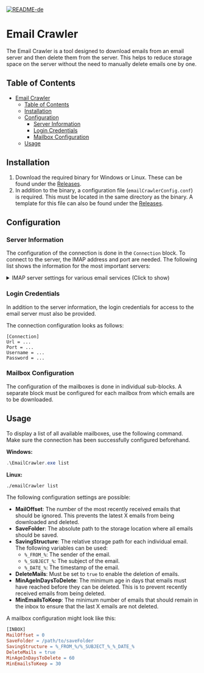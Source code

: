 [![README-de](https://img.shields.io/badge/README-Deutsch-red)](README.de.md)


# Email Crawler

The Email Crawler is a tool designed to download emails from an email server and then delete them from the server. This helps to reduce storage space on the server without the need to manually delete emails one by one.

## Table of Contents

- [Email Crawler](#email-crawler)
  - [Table of Contents](#table-of-contents)
  - [Installation](#installation)
  - [Configuration](#configuration)
    - [Server Information](#server-information)
    - [Login Credentials](#login-credentials)
    - [Mailbox Configuration](#mailbox-configuration)
  - [Usage](#usage)

## Installation

1. Download the required binary for Windows or Linux. These can be found under the [Releases](https://github.com/Gal3xis/EmailCrawler/releases).
2. In addition to the binary, a configuration file (`emailCrawlerConfig.conf`) is required. This must be located in the same directory as the binary. A template for this file can also be found under the [Releases](https://github.com/Gal3xis/EmailCrawler/releases).

## Configuration

### Server Information

The configuration of the connection is done in the `Connection` block. To connect to the server, the IMAP address and port are needed. The following list shows the information for the most important servers:

<details>
  <summary>IMAP server settings for various email services (Click to show)</summary>

- **AOL Mail**
  - **Server address**: imap.aol.com
  - **Port**: 993
  - **Encryption**: SSL

- **Gmail**
  - **Server address**: imap.gmail.com
  - **Port**: 993
  - **Encryption**: SSL

- **GMX Mail**
  - **Server address**: imap.gmx.com
  - **Port**: 993
  - **Encryption**: SSL

- **iCloud Mail**
  - **Server address**: imap.mail.me.com
  - **Port**: 993
  - **Encryption**: SSL

- **Mail.com**
  - **Server address**: imap.mail.com
  - **Port**: 993
  - **Encryption**: SSL

- **Outlook.com / Hotmail**
  - **Server address**: imap-mail.outlook.com
  - **Port**: 993
  - **Encryption**: SSL

- **Posteo**
  - **Server address**: posteo.de
  - **Port**: 993
  - **Encryption**: SSL

- **Web.de**
  - **Server address**: imap.web.de
  - **Port**: 993
  - **Encryption**: SSL

- **Yahoo Mail**
  - **Server address**: imap.mail.yahoo.com
  - **Port**: 993
  - **Encryption**: SSL

- **Zoho Mail**
  - **Server address**: imap.zoho.com
  - **Port**: 993
  - **Encryption**: SSL
</details>


### Login Credentials

In addition to the server information, the login credentials for access to the email server must also be provided.

The connection configuration looks as follows:

```
[Connection]
Url = ...
Port = ...
Username = ...
Password = ...
```


### Mailbox Configuration

The configuration of the mailboxes is done in individual sub-blocks. A separate block must be configured for each mailbox from which emails are to be downloaded.

## Usage

To display a list of all available mailboxes, use the following command. Make sure the connection has been successfully configured beforehand.

**Windows:**

```powershell
.\EmailCrawler.exe list
```

**Linux:**
```bash
./emailCrawler list
```

The following configuration settings are possible:

- **MailOffset**: The number of the most recently received emails that should be ignored. This prevents the latest X emails from being downloaded and deleted.
- **SaveFolder**: The absolute path to the storage location where all emails should be saved.
- **SavingStructure**: The relative storage path for each individual email. The following variables can be used:
  - `%_FROM_%`: The sender of the email.
  - `%_SUBJECT_%`: The subject of the email.
  - `%_DATE_%`: The timestamp of the email.
- **DeleteMails**: Must be set to `true` to enable the deletion of emails.
- **MinAgeInDaysToDelete**: The minimum age in days that emails must have reached before they can be deleted. This is to prevent recently received emails from being deleted.
- **MinEmailsToKeep**: The minimum number of emails that should remain in the inbox to ensure that the last X emails are not deleted.

A mailbox configuration might look like this:

```makefile
[INBOX]
MailOffset = 0
SaveFolder = /path/to/saveFolder
SavingStructure = %_FROM_%/%_SUBJECT_%_%_DATE_%
DeleteMails = true
MinAgeInDaysToDelete = 60
MinEmailsToKeep = 30
